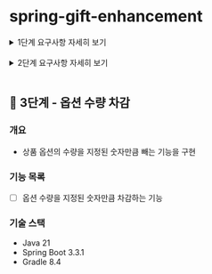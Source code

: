 # spring-gift-enhancement

<details>
<summary>1단계 요구사항 자세히 보기</summary>

## 🚀 1단계 - 상품 카테고리

### 개요
- 상품 정보에 카테고리를 추가
- 상품과 카테고리 모델 간의 관계를 고려하여 설계하고 구현

### 기능 목록
- [X] 카테고리 조회 API
- [X] 상품 엔티티와 연관관계 지정
- [X] 관리자 화면에서 카테고리 관리

</details>
<br>

<details>
<summary>2단계 요구사항 자세히 보기</summary>

## 🚀 2단계 - 상품 옵션

### 개요
- 상품 정보에 옵션을 추가
- 상품과 옵션 모델 간의 관계를 고려하여 설계하고 구현

### 기능 목록
- [X] 상품 엔티티에 옵션 추가 (연관관계 매핑)
- [X] 옵션 관련 API 구현
- [ ] 관리자 화면에서 옵션 관리

</details>
<br>

## 🚀 3단계 - 옵션 수량 차감

### 개요
- 상품 옵션의 수량을 지정된 숫자만큼 빼는 기능을 구현

### 기능 목록
- [ ] 옵션 수량을 지정된 숫자만큼 차감하는 기능

### 기술 스택
- Java 21
- Spring Boot 3.3.1
- Gradle 8.4
